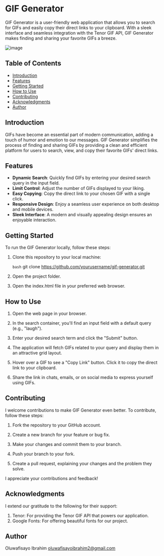 # GIF Generator

GIF Generator is a user-friendly web application that allows you to search for GIFs and easily copy their direct links to your clipboard. With a sleek interface and seamless integration with the Tenor GIF API, GIF Generator makes finding and sharing your favorite GIFs a breeze.

![image](https://github.com/OluwafisayoIbrahim/GIF-Generator/assets/78263397/2dcf6d3d-22f7-4a5c-a56e-17d128ddc00b)


## Table of Contents
- [Introduction](#introduction)
- [Features](#features)
- [Getting Started](#getting-started)
- [How to Use](#how-to-use)
- [Contributing](#contributing)
- [Acknowledgments](#acknowledgments)
- [Author](#author)

## Introduction

GIFs have become an essential part of modern communication, adding a touch of humor and emotion to our messages. GIF Generator simplifies the process of finding and sharing GIFs by providing a clean and efficient platform for users to search, view, and copy their favorite GIFs' direct links.

## Features

- **Dynamic Search**: Quickly find GIFs by entering your desired search query in the input field.
- **Limit Control**: Adjust the number of GIFs displayed to your liking.
- **Easy Copying**: Copy the direct link to your chosen GIF with a single click.
- **Responsive Design**: Enjoy a seamless user experience on both desktop and mobile devices.
- **Sleek Interface**: A modern and visually appealing design ensures an enjoyable interaction.

## Getting Started

To run the GIF Generator locally, follow these steps:

1. Clone this repository to your local machine:

   ```bash```
   git clone https://github.com/yourusername/gif-generator.git
1. Open the project folder.

2. Open the index.html file in your preferred web browser.

## How to Use

1. Open the web page in your browser.

2. In the search container, you'll find an input field with a default query (e.g., "laugh").

3. Enter your desired search term and click the "Submit" button.

4. The application will fetch GIFs related to your query and display them in an attractive grid layout.

5. Hover over a GIF to see a "Copy Link" button. Click it to copy the direct link to your clipboard.

6. Share the link in chats, emails, or on social media to express yourself using GIFs.

## Contributing

I welcome contributions to make GIF Generator even better. To contribute, follow these steps:

1. Fork the repository to your GitHub account.

2. Create a new branch for your feature or bug fix.

3. Make your changes and commit them to your branch.

4. Push your branch to your fork.

5. Create a pull request, explaining your changes and the problem they solve.

I appreciate your contributions and feedback!


## Acknowledgments

I extend our gratitude to the following for their support:

1. Tenor: For providing the Tenor GIF API that powers our application.
2. Google Fonts: For offering beautiful fonts for our project.

## Author
Oluwafisayo Ibrahim
oluwafisayoibrahim2@gmail.com
